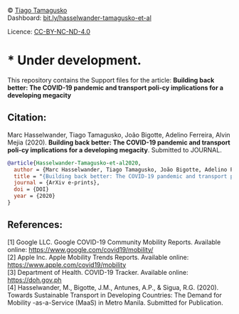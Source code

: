 © [Tiago Tamagusko](https://tamagusko.github.io)  
Dashboard: [bit.ly/hasselwander-tamagusko-et-al](https://bit.ly/hasselwander-tamagusko-et-al)  
<!-- Paper: [https://arxiv.org/LINK](https://arxiv.org/LINK) -->
Licence: [CC-BY-NC-ND-4.0](https://creativecommons.org/licenses/by-nc-nd/4.0/)

# * Under development.

This repository contains the Support files for the article: **Building back better: The COVID-19 pandemic and transport poli-cy implications for a developing megacity**

## Citation:
Marc Hasselwander, Tiago Tamagusko, João Bigotte, Adelino Ferreira, Alvin Mejia (2020). **Building back better: The COVID-19 pandemic and transport poli-cy implications for a developing megacity**. Submitted to JOURNAL.
```bibtex
@article{Hasselwander-Tamagusko-et-al2020,
  author = {Marc Hasselwander, Tiago Tamagusko, João Bigotte, Adelino Ferreira, Alvin Mejia},
  title = "{Building back better: The COVID-19 pandemic and transport poli-cy implications for a developing megacity}",
  journal = {ArXiv e-prints},
  doi = {DOI}
  year = {2020}
}
```
## References:
[1] Google LLC. Google COVID-19 Community Mobility Reports. Available online: https://www.google.com/covid19/mobility/  
[2] Apple Inc. Apple Mobility Trends Reports. Available online: https://www.apple.com/covid19/mobility  
[3] Department of Health. COVID-19 Tracker. Available online: https://doh.gov.ph  
[4] Hasselwander, M., Bigotte, J.M., Antunes, A.P., & Sigua, R.G. (2020). Towards Sustainable Transport in Developing Countries: The Demand for Mobility -as-a-Service (MaaS) in Metro Manila. Submitted for Publication.  
